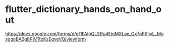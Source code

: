 # flutter_dictionary_hands_on_hand_out

https://docs.google.com/forms/d/e/1FAIpQLSffu4EjqMXLae_Qx7oPKjivL_MosggnBA2g8PWTtoKsEqyeVQ/viewform
